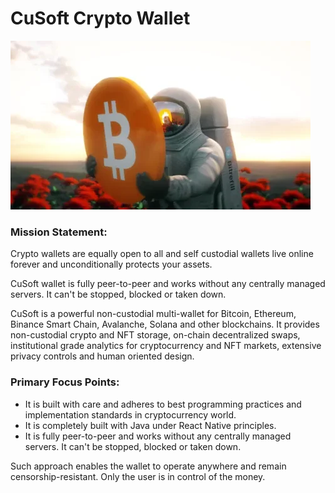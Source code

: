 # CuSoft Crypto Wallet

![Demo Animation](https://github.com/jmcusac/CuSoft-React-Native-Portfolio/blob/main/graphics/bitcoin.webp?raw=true)

### Mission Statement:

Crypto wallets are equally open to all and self custodial wallets live online forever and unconditionally protects your assets.

CuSoft wallet is fully peer-to-peer and works without any centrally managed servers. It can't be stopped, blocked or taken down.

CuSoft is a powerful non-custodial multi-wallet for Bitcoin, Ethereum, Binance Smart Chain, Avalanche, Solana and other blockchains. It provides non-custodial crypto and NFT storage, on-chain decentralized swaps, institutional grade analytics for cryptocurrency and NFT markets, extensive privacy controls and human oriented design. 

### Primary Focus Points:

 - It is built with care and adheres to best programming practices and implementation standards in cryptocurrency world.
 - It is completely built with Java under React Native principles.
 - It is fully peer-to-peer and works without any centrally managed servers. It can't be stopped, blocked or taken down.

Such approach enables the wallet to operate anywhere and remain censorship-resistant. Only the user is in control of the money.
